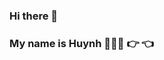 ### Hi there 👋
### My name is Huynh 👨🏻‍💻 👉 👈



<!--
### My CV:
- VN: https://j2c.cc/CV_HoangVanHuynh_VN
- EN: https://j2c.cc/CV_HoangVanHuynh_EN
**HoangHuynh2012/HoangHuynh2012** is a ✨ _special_ ✨ repository because its `README.md` (this file) appears on your GitHub profile.

Here are some ideas to get you started:

- 🔭 I’m currently working on ...
- 🌱 I’m currently learning ...
- 👯 I’m looking to collaborate on ...
- 🤔 I’m looking for help with ...
- 💬 Ask me about ...
- 📫 How to reach me: ...
- 😄 Pronouns: ...
- ⚡ Fun fact: ...
-->
